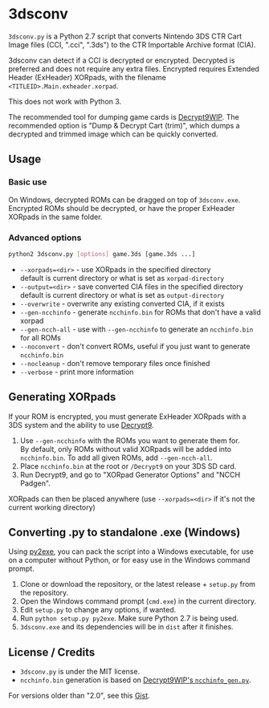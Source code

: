 # 3dsconv
`3dsconv.py` is a Python 2.7 script that converts Nintendo 3DS CTR Cart Image files (CCI, ".cci", ".3ds") to the CTR Importable Archive format (CIA).

3dsconv can detect if a CCI is decrypted or encrypted. Decrypted is preferred and does not require any extra files. Encrypted requires Extended Header (ExHeader) XORpads, with the filename `<TITLEID>.Main.exheader.xorpad`.

This does not work with Python 3.

The recommended tool for dumping game cards is [Decrypt9WIP](https://github.com/d0k3/Decrypt9WIP). The recommended option is "Dump & Decrypt Cart (trim)", which dumps a decrypted and trimmed image which can be quickly converted.

## Usage
### Basic use
On Windows, decrypted ROMs can be dragged on top of `3dsconv.exe`. Encrypted ROMs should be decrypted, or have the proper ExHeader XORpads in the same folder.

### Advanced options
```bash
python2 3dsconv.py [options] game.3ds [game.3ds ...]
```
* `--xorpads=<dir>` - use XORpads in the specified directory  
  default is current directory or what is set as `xorpad-directory`
* `--output=<dir>` - save converted CIA files in the specified directory  
  default is current directory or what is set as `output-directory`
* `--overwrite` - overwrite any existing converted CIA, if it exists
* `--gen-ncchinfo` - generate `ncchinfo.bin` for ROMs that don't have a valid xorpad
* `--gen-ncch-all` - use with `--gen-ncchinfo` to generate an `ncchinfo.bin` for all ROMs
* `--noconvert` - don't convert ROMs, useful if you just want to generate `ncchinfo.bin`
* `--nocleanup` - don't remove temporary files once finished
* `--verbose` - print more information

## Generating XORpads
If your ROM is encrypted, you must generate ExHeader XORpads with a 3DS system and the ability to use [Decrypt9](https://github.com/d0k3/Decrypt9WIP).

1. Use `--gen-ncchinfo` with the ROMs you want to generate them for.  
   By default, only ROMs without valid XORpads will be added into `ncchinfo.bin`. To add all given ROMs, add `--gen-ncch-all`.
2. Place `ncchinfo.bin` at the root or `/Decrypt9` on your 3DS SD card.
3. Run Decrypt9, and go to "XORpad Generator Options" and "NCCH Padgen".

XORpads can then be placed anywhere (use `--xorpads=<dir>` if it's not the current working directory)

## Converting .py to standalone .exe (Windows)
Using [py2exe](http://www.py2exe.org/), you can pack the script into a Windows executable, for use on a computer without Python, or for easy use in the Windows command prompt.

1. Clone or download the repository, or the latest release + `setup.py` from the repository.
2. Open the Windows command prompt (`cmd.exe`) in the current directory.
3. Edit `setup.py` to change any options, if wanted.
4. Run `python setup.py py2exe`. Make sure Python 2.7 is being used.
5. `3dsconv.exe` and its dependencies will be in `dist` after it finishes.

## License / Credits
* `3dsconv.py` is under the MIT license.
* `ncchinfo.bin` generation is based on [Decrypt9WIP's `ncchinfo_gen.py`](https://github.com/d0k3/Decrypt9WIP/blob/master/scripts/ncchinfo_gen.py).

For versions older than "2.0", see this [Gist](https://gist.github.com/ihaveamac/dfc01fa09483c275f72ad69cd7e8080f).
